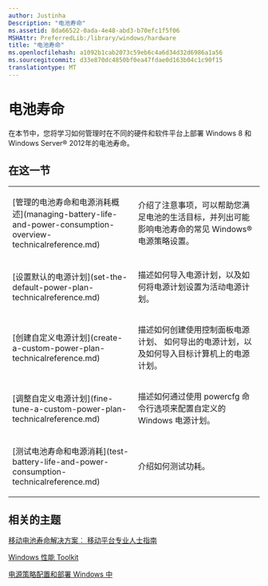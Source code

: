 ```yaml
---
author: Justinha
Description: "电池寿命"
ms.assetid: 8da66522-0ada-4e48-abd3-b70efc1f5f06
MSHAttr: PreferredLib:/library/windows/hardware
title: "电池寿命"
ms.openlocfilehash: a1092b1cab2073c59eb6c4a6d34d32d6986a1a56
ms.sourcegitcommit: d33e870dc4850bf0ea47fdae0d163b04c1c90f15
translationtype: MT
---
```

# <a name="battery-life"></a>电池寿命


在本节中，您将学习如何管理时在不同的硬件和软件平台上部署 Windows 8 和 Windows Server® 2012年的电池寿命。

## <a name="span-idinthissectionspanspan-idinthissectionspanspan-idinthissectionspanin-this-section"></a><span id="In_This_Section"></span><span id="in_this_section"></span><span id="IN_THIS_SECTION"></span>在这一节


<table>
<colgroup>
<col width="50%" />
<col width="50%" />
</colgroup>
<tbody>
<tr class="odd">
<td align="left"><p>[管理的电池寿命和电源消耗概述](managing-battery-life-and-power-consumption-overview-technicalreference.md)</p></td>
<td align="left"><p>介绍了注意事项，可以帮助您满足电池的生活目标，并列出可能影响电池寿命的常见 Windows® 电源策略设置。</p></td>
</tr>
<tr class="even">
<td align="left"><p>[设置默认的电源计划](set-the-default-power-plan-technicalreference.md)</p></td>
<td align="left"><p>描述如何导入电源计划，以及如何将电源计划设置为活动电源计划。</p></td>
</tr>
<tr class="odd">
<td align="left"><p>[创建自定义电源计划](create-a-custom-power-plan-technicalreference.md)</p></td>
<td align="left"><p>描述如何创建使用控制面板电源计划、 如何导出的电源计划，以及如何导入目标计算机上的电源计划。</p></td>
</tr>
<tr class="even">
<td align="left"><p>[调整自定义电源计划](fine-tune-a-custom-power-plan-technicalreference.md)</p></td>
<td align="left"><p>描述如何通过使用 powercfg 命令行选项来配置自定义的 Windows 电源计划。</p></td>
</tr>
<tr class="odd">
<td align="left"><p>[测试电池寿命和电源消耗](test-battery-life-and-power-consumption-technicalreference.md)</p></td>
<td align="left"><p>介绍如何测试功耗。</p></td>
</tr>
</tbody>
</table>

 

## <a name="span-idrelatedtopicsspanrelated-topics"></a><span id="related_topics"></span>相关的主题


[移动电池寿命解决方案︰ 移动平台专业人士指南](http://go.microsoft.com/fwlink/?LinkId=209929)

[Windows 性能 Toolkit](http://go.microsoft.com/fwlink/p/?linkid=210214)

[电源策略配置和部署 Windows 中](http://go.microsoft.com/fwlink/p/?linkid=129584)

 

 







